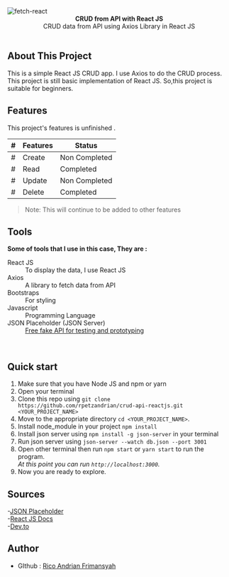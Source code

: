 <img src="https://i.ibb.co/Jqd66rV/fetch-react.png" alt="fetch-react" align="center" />

<br />

<div align="center"><strong>CRUD from API with React JS</strong></div>
<div align="center">CRUD data from API using Axios Library in React JS</div>
<br />

## About This Project
<div>This is a simple React JS CRUD app. I use Axios to do the CRUD process. This project is still basic implementation of React JS. So,this project is suitable for beginners.</div>

## Features
This project's features is unfinished .

 |#|Features|Status|
 |--|----------|-------|
 |#| Create	| Non Completed |
 |#| Read | Completed |
 |#| Update | Non Completed |
 |#| Delete | Completed |

> Note: This will continue to be added to other features

## Tools
<div><strong>Some of tools that I use in this case, They are : </strong></div>

<dl>
  <dt>React JS</dt>
  <dd>To display the data, I use React JS</dd>
  
  <dt>Axios</dt>
  <dd>A library to fetch data from API</dd>
  
  <dt>Bootstraps</dt>
  <dd>For styling</dd>
  
  <dt>Javascript</dt>
  <dd>Programming Language</dd>
  
  <dt>JSON Placeholder (JSON Server)</dt>
  <dd><a href='https://jsonplaceholder.typicode.com/'>Free fake API for testing and prototyping</a></dd>
 </dl>
 
 <br />
 
## Quick start

1.  Make sure that you have Node JS and npm or yarn
2.  Open your terminal
3.  Clone this repo using `git clone https://github.com/rpetzandrian/crud-api-reactjs.git <YOUR_PROJECT_NAME>`
4.  Move to the appropriate directory `cd <YOUR_PROJECT_NAME>`.<br />
5.  Install node_module in your project `npm install`
5.  Install json server using `npm install -g json-server` in your terminal
6.  Run json server using `json-server --watch db.json --port 3001`
7.  Open other terminal then run `npm start`  or `yarn start` to run the program.<br />
    _At this point you can run `http://localhost:3000`._
8.  Now you are ready to explore.

## Sources

-<a href='https://jsonplaceholder.typicode.com'>JSON Placeholder</a><br />
-<a href='https://reactjs.org/'>React JS Docs</a><br />
-<a href='https://dev.to/sachinsmahajan/use-axios-with-react-3hka'>Dev.to</a>

## Author
- GIthub : <a href='https://github.com/rpetzandrian'>Rico Andrian Frimansyah</a>


